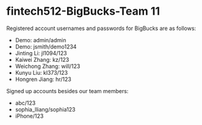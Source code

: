 # fintech512-BigBucks-Team 11

Registered account usernames and passwords for BigBucks are as follows:
- Demo: admin/admin
- Demo: jsmith/demo1234
- Jinting Li: jl1094/123
- Kaiwei Zhang: kz/123
- Weichong Zhang: will/123
- Kunyu Liu: kl373/123
- Hongren Jiang: hr/123

Signed up accounts besides our team members:
- abc/123
- sophia_lliang/sophia123
- iPhone/123